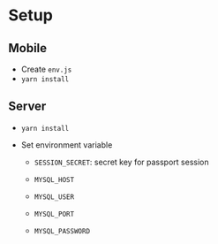 # Setup

## Mobile

- Create `env.js`
- `yarn install`

## Server

- `yarn install`
- Set environment variable

  - `SESSION_SECRET`: secret key for passport session

  - `MYSQL_HOST`
  - `MYSQL_USER`
  - `MYSQL_PORT`
  - `MYSQL_PASSWORD`
